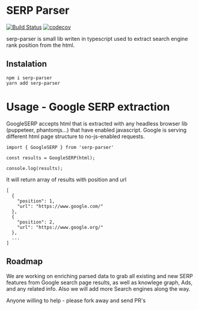 # SERP Parser

[![Build Status](https://travis-ci.org/zlurad/serp-parser.svg?branch=master)](https://travis-ci.org/zlurad/serp-parser) [![codecov](https://codecov.io/gh/zlurad/serp-parser/branch/master/graph/badge.svg)](https://codecov.io/gh/zlurad/serp-parser)

serp-parser is small lib writen in typescript used to extract search engine rank position from the html. 

## Instalation

```
npm i serp-parser
yarn add serp-parser
```

# Usage - Google SERP extraction

GoogleSERP accepts html that is extracted with any headless browser lib (puppeteer, phantomjs...) that have enabled javascript. Google is serving different html page structure to no-js-enabled requests.

```
import { GoogleSERP } from 'serp-parser'

const results = GoogleSERP(html);

console.log(results);
```

It will return array of results with position and url
```
[
  {
    "position": 1,
    "url": "https://www.google.com/"
  },
  {
    "position": 2,
    "url": "https://www.google.org/"
  },
  ...
]
```

## Roadmap

We are working on enriching parsed data to grab all existing and new SERP features from Google search page results, as well as knowlege graph, Ads, and any related info. Also we will add more Search engines along the way.

Anyone willing to help - please fork away and send PR's